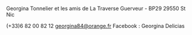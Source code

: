 Georgina Tonnelier
et les amis de La Traverse
Guerveur - BP29
29550 St Nic
  
(+33)6 82 00 82 12
georgina84@orange.fr
Facebook : Georgina Delicias